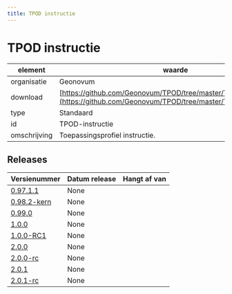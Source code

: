 ```yaml
---
title: TPOD instructie
---
```


# TPOD instructie

|element|waarde|
|-----|------|
| organisatie  |Geonovum|
| download  | [https://github.com/Geonovum/TPOD/tree/master/TPOD%20Instructie](<https://github.com/Geonovum/TPOD/tree/master/TPOD%20Instructie>)|
| type  |Standaard|
| id  |TPOD-instructie|
| omschrijving  |Toepassingsprofiel instructie.|

## Releases

|Versienummer|Datum release|Hangt af van
|-------|-------|-----|
| [0.97.1.1](<https://github.com/Geonovum/TPOD/blob/master/TPOD Instructie/TPOD Instructie v0.97.1.1.pdf>)|None||
| [0.98.2-kern](<https://github.com/Geonovum/TPOD/blob/master/TPOD Instructie/TPOD Instructie v0.98.2-kern.pdf>)|None||
| [0.99.0](<https://github.com/Geonovum/TPOD/blob/master/TPOD Instructie/TPOD Instructie v0.99.0.pdf>)|None||
| [1.0.0](<https://github.com/Geonovum/TPOD/blob/master/TPOD Instructie/TPOD Instructie v1.0.0.pdf>)|None||
| [1.0.0-RC1](<https://github.com/Geonovum/TPOD/blob/master/TPOD Instructie/TPOD Instructie v1.0.0-RC1.pdf>)|None||
| [2.0.0](<https://github.com/Geonovum/TPOD/blob/master/TPOD Instructie/TPOD_Instructie_v2.0.0.pdf>)|None||
| [2.0.0-rc](<https://github.com/Geonovum/TPOD/blob/master/TPOD Instructie/TPOD_Instructie_v2.0.0-rc.pdf>)|None||
| [2.0.1](<https://github.com/Geonovum/TPOD/blob/master/TPOD Instructie/TPOD_instructie_v2.0.1.pdf>)|None||
| [2.0.1-rc](<https://github.com/Geonovum/TPOD/blob/master/TPOD Instructie/TPOD_Instructie_v2.0.1-rc.pdf>)|None||

